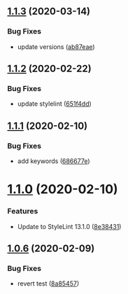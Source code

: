 ## [1.1.3](https://github.com/bfmatei/stylelint-config/compare/v1.1.2...v1.1.3) (2020-03-14)


### Bug Fixes

* update versions ([ab87eae](https://github.com/bfmatei/stylelint-config/commit/ab87eae708bb0f096786196c13029e5f7c532446))

## [1.1.2](https://github.com/bfmatei/stylelint-config/compare/v1.1.1...v1.1.2) (2020-02-22)


### Bug Fixes

* update stylelint ([651f4dd](https://github.com/bfmatei/stylelint-config/commit/651f4dd1d49abc6e95eac7bbc54544d27bc26a93))

## [1.1.1](https://github.com/bfmatei/stylelint-config/compare/v1.1.0...v1.1.1) (2020-02-10)


### Bug Fixes

* add keywords ([686677e](https://github.com/bfmatei/stylelint-config/commit/686677e80b7c5eaa38b04923c1fd028b3f1158cf))

# [1.1.0](https://github.com/bfmatei/stylelint-config/compare/v1.0.6...v1.1.0) (2020-02-10)


### Features

* Update to StyleLint 13.1.0 ([8e38431](https://github.com/bfmatei/stylelint-config/commit/8e3843103babe92cfd9c58c414f966f4b4d639b0))

## [1.0.6](https://github.com/bfmatei/stylelint-config/compare/v1.0.5...v1.0.6) (2020-02-09)


### Bug Fixes

* revert test ([8a85457](https://github.com/bfmatei/stylelint-config/commit/8a85457226a3e08e48378c0b5515bb5b3419081e))
